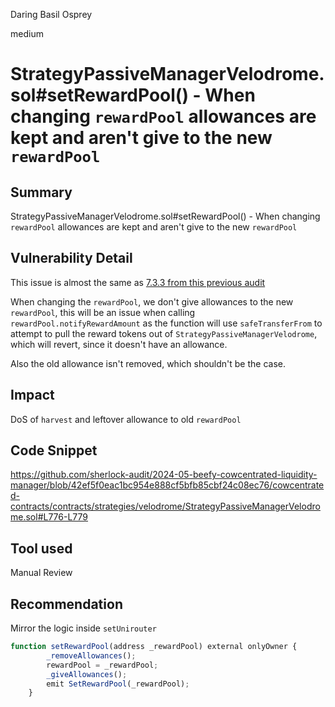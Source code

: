 Daring Basil Osprey

medium

# StrategyPassiveManagerVelodrome.sol#setRewardPool() - When changing `rewardPool` allowances are kept and aren't give to the new `rewardPool`

## Summary
StrategyPassiveManagerVelodrome.sol#setRewardPool() - When changing `rewardPool` allowances are kept and aren't give to the new `rewardPool`

## Vulnerability Detail
This issue is almost the same as [7.3.3 from this previous audit](https://github.com/beefyfinance/beefy-audits/blob/master/2024-04-06-Beefy-Cyfrin-CLM-Audit.pdf)

When changing the `rewardPool`, we don't give allowances to the new `rewardPool`, this will be an issue when calling `rewardPool.notifyRewardAmount` as the function will use `safeTransferFrom` to attempt to pull the reward tokens out of `StrategyPassiveManagerVelodrome`, which will revert, since it doesn't have an allowance.

Also the old allowance isn't removed, which shouldn't be the case.

## Impact
DoS of `harvest` and leftover allowance to old `rewardPool`

## Code Snippet
https://github.com/sherlock-audit/2024-05-beefy-cowcentrated-liquidity-manager/blob/42ef5f0eac1bc954e888cf5bfb85cbf24c08ec76/cowcentrated-contracts/contracts/strategies/velodrome/StrategyPassiveManagerVelodrome.sol#L776-L779

## Tool used
Manual Review

## Recommendation
Mirror the logic inside `setUnirouter`

```jsx
function setRewardPool(address _rewardPool) external onlyOwner {
        _removeAllowances();
        rewardPool = _rewardPool;
        _giveAllowances();
        emit SetRewardPool(_rewardPool);
    }
```
